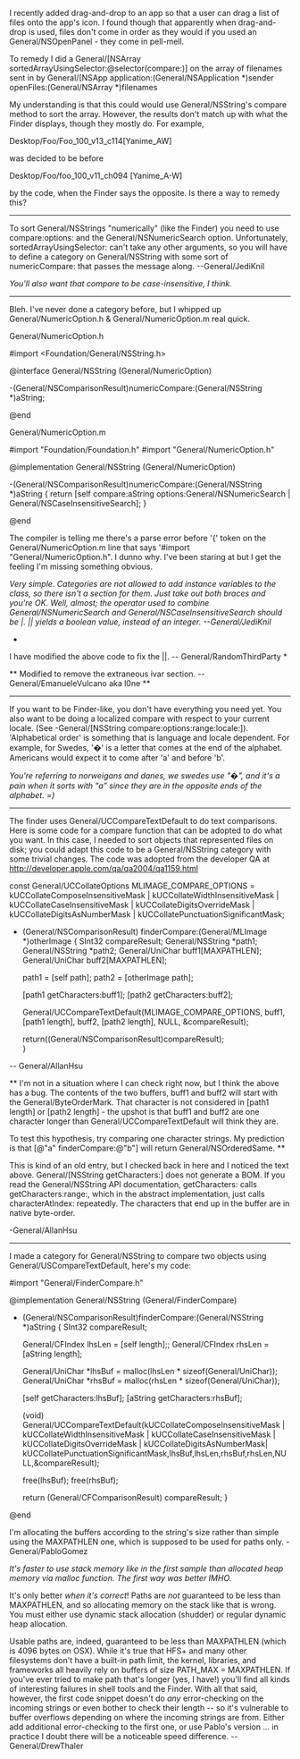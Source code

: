 

I recently added drag-and-drop to an app so that a user can drag a list of files onto the app's icon. I found though that apparently when drag-and-drop is used, files don't come in order as they would if you used an General/NSOpenPanel - they come in pell-mell.

To remedy I did a      General/[NSArray sortedArrayUsingSelector:@selector(compare:)]  on the array of filenames sent in by      General/[NSApp application:(General/NSApplication *)sender openFiles:(General/NSArray *)filenames 

My understanding is that this could would use General/NSString's compare method to sort the array. However, the results don't match up with what the Finder displays, though they mostly do. For example,

Desktop/Foo/Foo_100_v13_c114[Yanime_AW] 

was decided to be before 

Desktop/Foo/foo_100_v11_ch094 [Yanime_A-W]

by the code, when the Finder says the opposite. Is there a way to remedy this?

----
To sort General/NSString<nowiki/>s "numerically" (like the Finder) you need to use     compare:options: and the     General/NSNumericSearch option. Unfortunately,     sortedArrayUsingSelector: can't take any other arguments, so you will have to define a category on General/NSString with some sort of     numericCompare: that passes the message along. --General/JediKnil

*You'll also want that compare to be case-insensitive, I think.*

----

Bleh. I've never done a category before, but I whipped up General/NumericOption.h & General/NumericOption.m real quick.

General/NumericOption.h
    
#import <Foundation/General/NSString.h>


@interface General/NSString (General/NumericOption)

-(General/NSComparisonResult)numericCompare:(General/NSString *)aString;

@end


General/NumericOption.m
    
#import "Foundation/Foundation.h"
#import "General/NumericOption.h"


@implementation General/NSString (General/NumericOption)

-(General/NSComparisonResult)numericCompare:(General/NSString *)aString
{
	return [self compare:aString options:General/NSNumericSearch | General/NSCaseInsensitiveSearch];
}

@end


The compiler is telling me there's a parse error before '{' token on the General/NumericOption.m line that says '#import "General/NumericOption.h". I dunno why. I've been staring at but I get the feeling I'm missing something obvious.

*Very simple. Categories are not allowed to add instance variables to the class, so there isn't a section for them. Just take out both braces and you're OK. Well, almost; the operator used to combine General/NSNumericSearch and General/NSCaseInsensitiveSearch should be     |.     || yields a boolean value, instead of an integer. --General/JediKnil*

*
I have modified the above code to fix the ||.
-- General/RandomThirdParty
*

**
Modified to remove the extraneous ivar section. -- General/EmanueleVulcano aka l0ne
**

----

If you want to be Finder-like, you don't have everything you need yet.  You also want to be doing a localized compare with respect to your current locale.  (See     -General/[NSString compare:options:range:locale:]).  'Alphabetical order' is something that is language and locale dependent.  For example, for Swedes, '�' is a letter that comes at the end of the alphabet.  Americans would expect it to come after 'a' and before 'b'.

*You're referring to norweigans and danes, we swedes use "�", and it's a pain when it sorts with "a" since they are in the opposite ends of the alphabet. =)*

----

The finder uses General/UCCompareTextDefault to do text comparisons. Here is some code for a compare function that can be adopted to do what you want. In this case, I needed to sort objects that represented files on disk; you could adapt this code to be a General/NSString category with some trivial changes. The code was adopted from the developer QA at http://developer.apple.com/qa/qa2004/qa1159.html

    
const General/UCCollateOptions MLIMAGE_COMPARE_OPTIONS =
kUCCollateComposeInsensitiveMask
| kUCCollateWidthInsensitiveMask
| kUCCollateCaseInsensitiveMask
| kUCCollateDigitsOverrideMask
| kUCCollateDigitsAsNumberMask
| kUCCollatePunctuationSignificantMask;

- (General/NSComparisonResult) finderCompare:(General/MLImage *)otherImage {
	SInt32 compareResult;
	General/NSString *path1;
	General/NSString *path2;
	General/UniChar buff1[MAXPATHLEN];
	General/UniChar buff2[MAXPATHLEN];
	
	path1 = [self path];
	path2 = [otherImage path];
	
	[path1 getCharacters:buff1];
	[path2 getCharacters:buff2];
	
	General/UCCompareTextDefault(MLIMAGE_COMPARE_OPTIONS, buff1, [path1 length], buff2, [path2 length], NULL, &compareResult);
	
	return((General/NSComparisonResult)compareResult);	
}


-- General/AllanHsu

**
I'm not in a situation where I can check right now, but I think the above has a bug.  The contents of the two buffers, buff1 and buff2 will start with the General/ByteOrderMark.  That character is not considered in [path1 length] or [path2 length] - the upshot is that buff1 and buff2 are one character longer than General/UCCompareTextDefault will think they are.  

To test this hypothesis, try comparing one character strings.  My prediction is that     [@"a" finderCompare:@"b"] will return     General/NSOrderedSame.
**

This is kind of an old entry, but I checked back in here and I noticed the text above. General/[NSString getCharacters:] does not generate a BOM. If you read the General/NSString API documentation, getCharacters: calls getCharacters:range:, which in the abstract implementation, just calls characterAtIndex: repeatedly. The characters that end up in the buffer are in native byte-order.

-General/AllanHsu

----

I made a category for General/NSString to compare two objects using General/USCompareTextDefault, here's my code:

    
#import "General/FinderCompare.h"

@implementation General/NSString (General/FinderCompare)

- (General/NSComparisonResult)finderCompare:(General/NSString *)aString
{
	SInt32 compareResult;
	
	General/CFIndex lhsLen = [self length];;
    General/CFIndex rhsLen = [aString length];
	
	General/UniChar *lhsBuf = malloc(lhsLen * sizeof(General/UniChar));
	General/UniChar *rhsBuf = malloc(rhsLen * sizeof(General/UniChar));
	
	[self getCharacters:lhsBuf];
	[aString getCharacters:rhsBuf];
	
	(void) General/UCCompareTextDefault(kUCCollateComposeInsensitiveMask | kUCCollateWidthInsensitiveMask | kUCCollateCaseInsensitiveMask | kUCCollateDigitsOverrideMask | kUCCollateDigitsAsNumberMask| kUCCollatePunctuationSignificantMask,lhsBuf,lhsLen,rhsBuf,rhsLen,NULL,&compareResult);
	
	free(lhsBuf);
	free(rhsBuf);
	
	return (General/CFComparisonResult) compareResult;
}

@end


I'm allocating the buffers according to the string's size rather than simple using the MAXPATHLEN one, which is supposed to be used for paths only. -General/PabloGomez

*It's faster to use stack memory like in the first sample than allocated heap memory via malloc function. The first way was better IMHO.*

It's only better *when it's correct*! Paths are *not* guaranteed to be less than MAXPATHLEN, and so allocating memory on the stack like that is wrong. You must either use dynamic stack allocation (shudder) or regular dynamic heap allocation.

Usable paths are, indeed, guaranteed to be less than MAXPATHLEN (which is 4096 bytes on OSX). While it's true that HFS+ and many other filesystems don't have a built-in path limit, the kernel, libraries, and frameworks all heavily rely on buffers of size PATH_MAX = MAXPATHLEN. If you've ever tried to make path that's longer (yes, I have!) you'll find all kinds of interesting failures in shell tools and the Finder. With all that said, however, the first code snippet doesn't do *any* error-checking on the incoming strings or even bother to check their length -- so it's vulnerable to buffer overflows depending on where the incoming strings are from. Either add additional error-checking to the first one, or use Pablo's version ... in practice I doubt there will be a noticeable speed difference. --General/DrewThaler